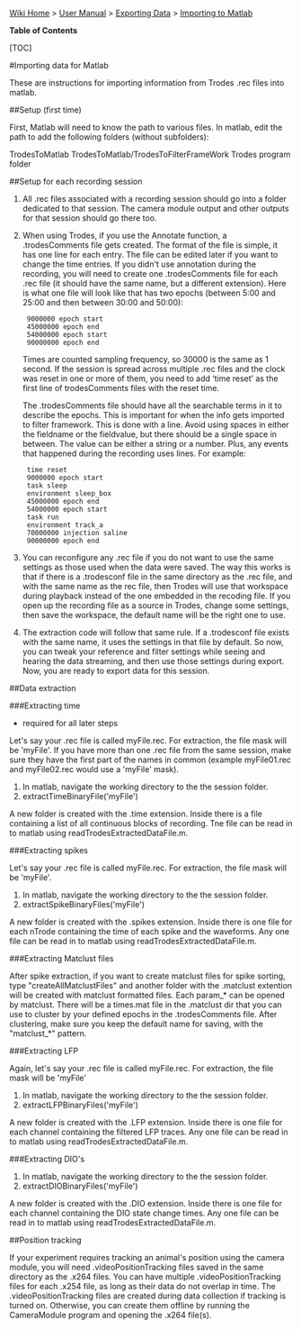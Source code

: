 [Wiki Home](Home) > [User Manual](Documentation) > [Exporting Data](Export) > [Importing to Matlab](Matlab)

**Table of Contents**

[TOC]

#Importing data for Matlab

﻿These are instructions for importing information from Trodes .rec files into matlab.


##Setup (first time)

First, Matlab will need to know the path to various files. In matlab, edit the path to add the following folders (without subfolders):

TrodesToMatlab
TrodesToMatlab/TrodesToFilterFrameWork
Trodes program folder





##Setup for each recording session

1. All .rec files associated with a recording session should go into a folder dedicated to that session.  The camera module output and other outputs for that session should go there too.

2. When using Trodes, if you use the Annotate function, a .trodesComments file gets created.  The format of the file is simple, it has one line for each entry. The file can be edited later if you want to change the time entries. If you didn't use annotation during the recording, you will need to create one .trodesComments file for each .rec file (it should have the same name, but a different extension).  Here is what one file will look like that has two epochs (between 5:00 and 25:00 and then between 30:00 and 50:00):

        9000000 epoch start
        45000000 epoch end
        54000000 epoch start
        90000000 epoch end


    Times are counted sampling frequency, so 30000 is the same as 1 second. If the session is spread across   multiple .rec files and the clock was reset in one or more of them, you need to add ‘time reset’ as the first line of trodesComments files with the reset time. 

    The .trodesComments file should have all the searchable terms in it to describe the epochs.  This is important for when the info gets imported to filter framework. This is done with a <fieldname fieldvalue> line.  Avoid using spaces in either the fieldname or the fieldvalue, but there should be a single space in between.  The value can be either a string or a number. Plus, any events that happened during the recording uses <timestamp description> lines. For example:

        time reset
        9000000 epoch start
        task sleep
        environment sleep_box
        45000000 epoch end
        54000000 epoch start
        task run
        environment track_a
        70000000 injection saline
        90000000 epoch end


3. You can reconfigure any .rec file if you do not want to use the same settings as those used when the data were saved.  The way this works is that if there is a .trodesconf file in the same directory as the .rec file, and with the same name as the rec file, then Trodes will use that workspace during playback instead of the one embedded in the recoding file.  If you open up the recording file as a source in Trodes, change some settings, then save the workspace, the default name will be the right one to use.  

4. The extraction code will follow that same rule.  If a .trodesconf file exists with the same name, it uses the settings in that file by default.  So now, you can tweak your reference and filter settings while seeing and hearing the data streaming, and then use those settings during export. Now, you are ready to export data for this session.


##Data extraction


###Extracting time
- required for all later steps

Let's say your .rec file is called myFile.rec. For extraction, the file mask will be 'myFile'.  If you have more than one .rec file from the same session, make sure they have
the first part of the names in common (example myFile01.rec and myFile02.rec would use a 'myFile' mask).

1. In matlab, navigate the working directory to the the session folder. 
2. extractTimeBinaryFile('myFile')

A new folder is created with the .time extension.  Inside there is a file containing a list of all continuous blocks of recording. Tne file can be read in to matlab using readTrodesExtractedDataFile.m. 



###Extracting spikes

Let's say your .rec file is called myFile.rec. For extraction, the file mask will be 'myFile'.  

1. In matlab, navigate the working directory to the the session folder. 
2. extractSpikeBinaryFiles('myFile')

A new folder is created with the .spikes extension.  Inside there is one file for each nTrode containing the time of each spike and the waveforms. Any one file can be read in to matlab using readTrodesExtractedDataFile.m.


###Extracting Matclust files 

After spike extraction, if you want to create matclust files for spike sorting, type "createAllMatclustFiles" and another folder with the .matclust extention will be created with matclust formatted files. Each param_* can be opened by matclust. There will be a times.mat file in the .matclust dir that you can use to cluster by your defined epochs in the .trodesComments file. After clustering, make sure you keep the default name for saving, with the "matclust_*" pattern.



###Extracting LFP

Again, let's say your .rec file is called myFile.rec. For extraction, the file mask will be 'myFile'

1. In matlab, navigate the working directory to the the session folder. 
2. extractLFPBinaryFiles('myFile')

A new folder is created with the .LFP extension.  Inside there is one file for each channel containing the filtered LFP traces. Any one file can be read in to matlab using readTrodesExtractedDataFile.m. 



###Extracting DIO's

1. In matlab, navigate the working directory to the the session folder. 
2. extractDIOBinaryFiles('myFile')

A new folder is created with the .DIO extension.  Inside there is one file for each channel containing the DIO state change times. Any one file can be read in to matlab using readTrodesExtractedDataFile.m. 



##Position tracking

If your experiment requires tracking an animal's position using the camera module, you will need .videoPositionTracking files saved in the same directory as the .x264 files.  You can have multiple .videoPositionTracking files for each .x254 file, as long as their data do not overlap in time. The .videoPositionTracking files are created during data collection if tracking is turned on.  Otherwise, you can create them offline by running the CameraModule program and opening the .x264 file(s).